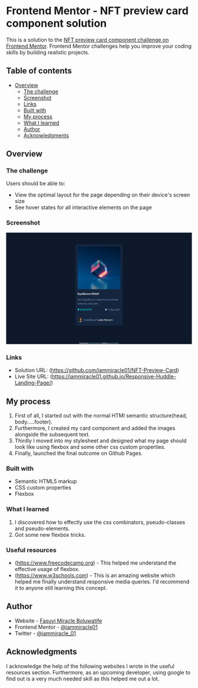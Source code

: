 # Frontend Mentor - NFT preview card component solution

This is a solution to the [NFT preview card component challenge on Frontend Mentor](https://www.frontendmentor.io/challenges/nft-preview-card-component-SbdUL_w0U). Frontend Mentor challenges help you improve your coding skills by building realistic projects.

## Table of contents

- [Overview](#overview)
  - [The challenge](#the-challenge)
  - [Screenshot](#screenshot)
  - [Links](#links)
  - [Built with](#built-with)
  - [My process](#my-process)
  - [What I learned](#what-i-learned)
  - [Author](#author)
  - [Acknowledgments](#acknowledgments)
 

## Overview

### The challenge

Users should be able to:

- View the optimal layout for the page depending on their device's screen size
- See hover states for all interactive elements on the page

### Screenshot

![](./screenshot.png)

### Links

- Solution URL: (https://github.com/iammiracle01/NFT-Preview-Card)
- Live Site URL: (https://iammiracle01.github.io/Responsive-Huddle-Landing-Page/)

## My process
1. First of all, I started out with the normal HTMl semantic structure(head, body.....footer).
2. Furthermore, I created my card component and added the images alongside the subsequent text.
3. Thirdly I moved into my stylesheet and designed what my page should look like using flexbox and some other css custom properties.
4. Finally, launched the final outcome on Github Pages.

### Built with

- Semantic HTML5 markup
- CSS custom properties
- Flexbox

### What I learned
1. I discovered how to effectly use the css combinators, pseudo-classes and pseudo-elements.
2. Got some new flexbox tricks.

### Useful resources

- (https://www.freecodecamp.org) - This helped me understand the effective usage of flexbox.
- (https://www.w3schools.com) - This is an amazing website which helped me finally understand responsive media queries. I'd recommend it to anyone still learning this concept.

## Author

- Website - [Fasuyi Miracle Boluwatife](https://github.com/iammiracle01)
- Frontend Mentor - [@iammiracle01](https://www.frontendmentor.io/profile/iammiracle01)
- Twitter - [@iammiracle_01](https://www.twitter.com/iammiracle_01)


## Acknowledgments
  I acknowledge the help of the following websites I wrote in the useful resources section. Furthermore, as an upcoming developer, using google to find out is a very much needed skill as this helped me out a lot.

